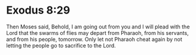 # Exodus 8:29

Then Moses said, Behold, I am going out from you and I will plead with the Lord that the swarms of flies may depart from Pharaoh, from his servants, and from his people, tomorrow. Only let not Pharaoh cheat again by not letting the people go to sacrifice to the Lord.
